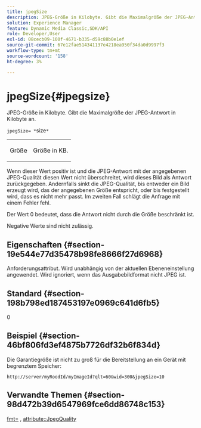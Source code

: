 ```yaml
---
title: jpegSize
description: JPEG-Größe in Kilobyte. Gibt die Maximalgröße der JPEG-Antwort in Kilobyte an.
solution: Experience Manager
feature: Dynamic Media Classic,SDK/API
role: Developer,User
exl-id: 08cecb09-100f-4671-b335-d59c88b0e1ef
source-git-commit: 67e12fae514341137e4218ea950f34da0d9997f3
workflow-type: tm+mt
source-wordcount: '158'
ht-degree: 3%

---
```


# jpegSize{#jpegsize}

JPEG-Größe in Kilobyte. Gibt die Maximalgröße der JPEG-Antwort in Kilobyte an.

`jpegSize= *`size`*`

<table id="simpletable_EC2A8D8B65854B45B9CB184DA1069355"> 
 <tr class="strow"> 
  <td class="stentry"> <p><span class="codeph"> <span class="varname"> Größe</span></span> </p> </td> 
  <td class="stentry"> <p>Größe in KB. </p></td> 
 </tr> 
</table>

Wenn dieser Wert positiv ist und die JPEG-Antwort mit der angegebenen JPEG-Qualität diesen Wert nicht überschreitet, wird dieses Bild als Antwort zurückgegeben. Andernfalls sinkt die JPEG-Qualität, bis entweder ein Bild erzeugt wird, das der angegebenen Größe entspricht, oder bis festgestellt wird, dass es nicht mehr passt. Im zweiten Fall schlägt die Anfrage mit einem Fehler fehl.

Der Wert 0 bedeutet, dass die Antwort nicht durch die Größe beschränkt ist.

Negative Werte sind nicht zulässig.

## Eigenschaften {#section-19e544e77d35478b98fe8666f27d6968}

Anforderungsattribut. Wird unabhängig von der aktuellen Ebeneneinstellung angewendet. Wird ignoriert, wenn das Ausgabebildformat nicht JPEG ist.

## Standard {#section-198b798ed187453197e0969c641d6fb5}

0

## Beispiel {#section-46bf806fd3ef4875b7726df32b6f834d}

Die Garantiegröße ist nicht zu groß für die Bereitstellung an ein Gerät mit begrenztem Speicher:

`http://server/myRoodId/myImageId?qlt=60&wid=300&jpegSize=10`

## Verwandte Themen {#section-98d472b39d6547969fce6dd86748c153}

[fmt=](../../../../../is-api/http-ref/image-serving-api-ref/c-http-protocol-reference/c-command-reference/r-is-http-fmt.md#reference-cdf10043423b45ba9fe15157fb3ae37a) , [attribute::JpegQuality](../../../../../is-api/image-catalog/image-serving-api-ref/c-image-catalog-reference/c-attributes-reference/r-jpegquality.md#reference-4a879e7c46024c8a898a9fd226f9eb09)
